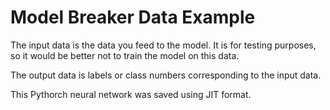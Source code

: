 # Model Breaker Data Example

The input data is the data you feed to the model. It is for testing purposes, so it would be better not to train the model on this data.
 
The output data is labels or class numbers corresponding to the input data.

This Pythorch neural network was saved using JIT format.